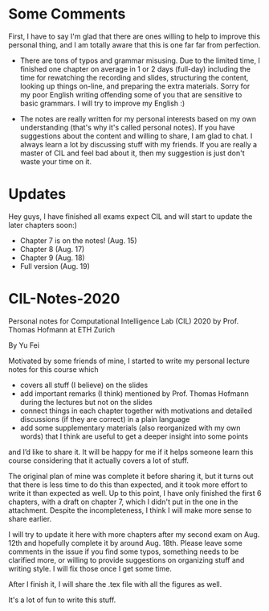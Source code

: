 # Some Comments

First, I have to say I'm glad that there are ones willing to help to improve this personal thing, and I am totally aware that this is one far far from perfection. 

- There are tons of typos and grammar misusing. Due to the limited time, I finished one chapter on average in 1 or 2 days (full-day) including the time for rewatching the recording and slides, structuring the content, looking up things on-line, and preparing the extra materials. Sorry for my poor English writing offending some of you that are sensitive to basic grammars. I will try to improve my English :)

- The notes are really written for my personal interests based on my own understanding (that's why it's called personal notes). If you have suggestions about the content and willing to share, I am glad to chat. I always learn a lot by discussing stuff with my friends. If you are really a master of CIL and feel bad about it, then my suggestion is just don't waste your time on it.

# Updates

Hey guys, I have finished all exams expect CIL and will start to update the later chapters soon:)

- Chapter 7 is on the notes! (Aug. 15)
- Chapter 8 (Aug. 17)
- Chapter 9 (Aug. 18)
- Full version (Aug. 19)

# CIL-Notes-2020
Personal notes for Computational Intelligence Lab (CIL) 2020 by Prof. Thomas Hofmann at ETH Zurich

By Yu Fei

Motivated by some friends of mine, I started to write my personal lecture notes for this course which

- covers all stuff (I believe) on the slides
- add important remarks (I think) mentioned by Prof. Thomas Hofmann during the lectures but not on the slides
- connect things in each chapter together with motivations and detailed discussions (if they are correct) in a plain language
- add some supplementary materials (also reorganized with my own words) that I think are useful to get a deeper insight into some points

and I’d like to share it. It will be happy for me if it helps someone learn this course considering that it actually covers a lot of stuff.

The original plan of mine was complete it before sharing it, but it turns out that there is less time to do this than expected, and it took more effort to write it than expected as well. Up to this point, I have only finished the first 6 chapters, with a draft on chapter 7, which I didn't put in the one in the attachment. Despite the incompleteness, I think I will make more sense to share earlier. 

I will try to update it here with more chapters after my second exam on Aug. 12th and hopefully complete it by around Aug. 18th. Please leave some comments in the issue if you find some typos, something needs to be clarified more, or willing to provide suggestions on organizing stuff and writing style. I will fix those once I get some time.

After I finish it, I will share the .tex file with all the figures as well. 

It's a lot of fun to write this stuff.

